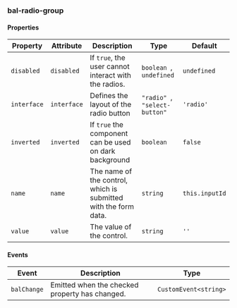 ### bal-radio-group


#### Properties

| Property    | Attribute   | Description                                                     | Type                           | Default        |
| ----------- | ----------- | --------------------------------------------------------------- | ------------------------------ | -------------- |
| `disabled`  | `disabled`  | If `true`, the user cannot interact with the radios.            | `boolean `, ` undefined`       | `undefined`    |
| `interface` | `interface` | Defines the layout of the radio button                          | `"radio" `, ` "select-button"` | `'radio'`      |
| `inverted`  | `inverted`  | If `true` the component can be used on dark background          | `boolean`                      | `false`        |
| `name`      | `name`      | The name of the control, which is submitted with the form data. | `string`                       | `this.inputId` |
| `value`     | `value`     | The value of the control.                                       | `string`                       | `''`           |


#### Events

| Event       | Description                                    | Type                  |
| ----------- | ---------------------------------------------- | --------------------- |
| `balChange` | Emitted when the checked property has changed. | `CustomEvent<string>` |


